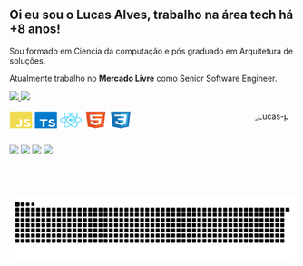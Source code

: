 ## Oi eu sou o Lucas Alves, trabalho na área tech há +8 anos!

<p>Sou formado em Ciencia da computação e pós graduado em Arquitetura de soluções.</p>
<p>Atualmente trabalho no <b>Mercado Livre</b> como Senior Software Engineer.</p>

<div align="left">
  <a href="https://github.com/lcoalves">
  <img height="180em" src="https://github-readme-stats.vercel.app/api?username=lcoalves&show_icons=true&theme=dracula&include_all_commits=true&count_private=true"/>
  <img height="180em" src="https://github-readme-stats.vercel.app/api/top-langs/?username=lcoalves&layout=compact&langs_count=7&theme=dracula"/>
</div>
<div style="display: inline_block"><br>
  <img align="center" alt="Lucas-Js" height="30" width="40" src="https://raw.githubusercontent.com/devicons/devicon/master/icons/javascript/javascript-plain.svg">
  <img align="center" alt="Lucas-Ts" height="30" width="40" src="https://raw.githubusercontent.com/devicons/devicon/master/icons/typescript/typescript-plain.svg">
  <img align="center" alt="Lucas-React" height="30" width="40" src="https://raw.githubusercontent.com/devicons/devicon/master/icons/react/react-original.svg">
  <img align="center" alt="Lucas-HTML" height="30" width="40" src="https://raw.githubusercontent.com/devicons/devicon/master/icons/html5/html5-original.svg">
  <img align="center" alt="Lucas-CSS" height="30" width="40" src="https://raw.githubusercontent.com/devicons/devicon/master/icons/css3/css3-original.svg">
  <img align="right" alt="Lucas-pic" height="150" style="border-radius:50px;" src="https://avatars.githubusercontent.com/u/46606051?s=400&u=3752eb3b1de752cf1f3e3a25245357188beb75d1&v=4?width=676&height=676">
</div>
  
  ##
 
<div> 
  <a href="https://www.youtube.com/channel/UC1-3Z5z9eB9PEOpOT_iC8Bw" target="_blank"><img src="https://img.shields.io/badge/YouTube-FF0000?style=for-the-badge&logo=youtube&logoColor=white" target="_blank"></a>
  <a href="https://www.instagram.com/lucascoalves" target="_blank"><img src="https://img.shields.io/badge/-Instagram-%23E4405F?style=for-the-badge&logo=instagram&logoColor=white" target="_blank"></a>
  <a href = "mailto:lucascosta.lo77@gmail.com"><img src="https://img.shields.io/badge/-Gmail-%23333?style=for-the-badge&logo=gmail&logoColor=white" target="_blank"></a>
  <a href="https://www.linkedin.com/in/lucascoalves" target="_blank"><img src="https://img.shields.io/badge/-LinkedIn-%230077B5?style=for-the-badge&logo=linkedin&logoColor=white" target="_blank"></a> 
 
  ![Snake animation](https://github.com/lcoalves/lcoalves/blob/master/github-contribution-grid-snake.svg)
 
</div>
